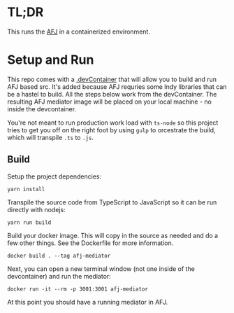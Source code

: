 # TL;DR

This runs the [AFJ](https://github.com/hyperledger/aries-framework-javascript) in a containerized environment.

# Setup and Run

This repo comes with a [.devContainer](../.devcontainer) that will allow you to build and run AFJ based src. It's added because AFJ requries some Indy libraries that can be a hastel to build. All the steps below work from the devContainer. The resulting AFJ mediator image will be placed on your local machine - no inside the devcontainer.
 
You're not meant to run production work load with `ts-node` so this project tries to get you off on the right foot by using `gulp` to orcestrate the build, which will transpile `.ts` to `.js`. 

## Build

Setup the project dependencies:

```console
yarn install
```

Transpile the source code from TypeScript to JavaScript so it can be run directly with nodejs:

```console
yarn run build
```

Build your docker image. This will copy in the source as needed and do a few other things. See the Dockerfile for more information.

```console
docker build . --tag afj-mediator
```

Next, you can open a new terminal window (not one inside of the devcontainer) and run the mediator:

```console
docker run -it --rm -p 3001:3001 afj-mediator
```

At this point you should have a running mediator in AFJ.
